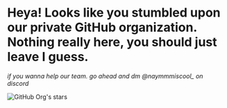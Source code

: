  # Heya! Looks like you stumbled upon our private GitHub organization. Nothing really here, you should just leave I guess.




*if you wanna help our team. go ahead and dm @naymmmiscool_ on discord*

























![GitHub Org's stars](https://img.shields.io/github/stars/Slam-Dunk-24)
